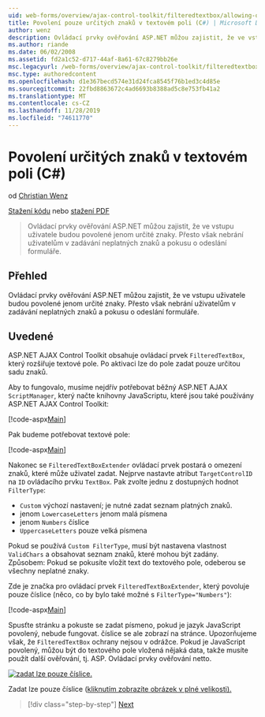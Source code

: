 ```yaml
---
uid: web-forms/overview/ajax-control-toolkit/filteredtextbox/allowing-only-certain-characters-in-a-text-box-cs
title: Povolení pouze určitých znaků v textovém poli (C#) | Microsoft Docs
author: wenz
description: Ovládací prvky ověřování ASP.NET můžou zajistit, že ve vstupu uživatele budou povolené jenom určité znaky. To ale pořád nezabrání uživatelům v zadávání neplatných...
ms.author: riande
ms.date: 06/02/2008
ms.assetid: fd2a1c52-d717-44af-8a61-67c8279bb26e
msc.legacyurl: /web-forms/overview/ajax-control-toolkit/filteredtextbox/allowing-only-certain-characters-in-a-text-box-cs
msc.type: authoredcontent
ms.openlocfilehash: d1e367becd574e31d24fca8545f76b1ed3c4d85e
ms.sourcegitcommit: 22fbd8863672c4ad6693b8388ad5c8e753fb41a2
ms.translationtype: MT
ms.contentlocale: cs-CZ
ms.lasthandoff: 11/28/2019
ms.locfileid: "74611770"
---
```

# <a name="allowing-only-certain-characters-in-a-text-box-c"></a>Povolení určitých znaků v textovém poli (C#)

od [Christian Wenz](https://github.com/wenz)

[Stažení kódu](https://download.microsoft.com/download/4/c/2/4c2def7a-0d23-4055-91f9-1f18504167d7/FilteredTextBox0.cs.zip) nebo [stažení PDF](https://download.microsoft.com/download/b/6/a/b6ae89ee-df69-4c87-9bfb-ad1eb2b23373/filteredtextbox0CS.pdf)

> Ovládací prvky ověřování ASP.NET můžou zajistit, že ve vstupu uživatele budou povolené jenom určité znaky. Přesto však nebrání uživatelům v zadávání neplatných znaků a pokusu o odeslání formuláře.

## <a name="overview"></a>Přehled

Ovládací prvky ověřování ASP.NET můžou zajistit, že ve vstupu uživatele budou povolené jenom určité znaky. Přesto však nebrání uživatelům v zadávání neplatných znaků a pokusu o odeslání formuláře.

## <a name="steps"></a>Uvedené

ASP.NET AJAX Control Toolkit obsahuje ovládací prvek `FilteredTextBox`, který rozšiřuje textové pole. Po aktivaci lze do pole zadat pouze určitou sadu znaků.

Aby to fungovalo, musíme nejdřív potřebovat běžný ASP.NET AJAX `ScriptManager`, který načte knihovny JavaScriptu, které jsou také používány ASP.NET AJAX Control Toolkit:

[!code-aspx[Main](allowing-only-certain-characters-in-a-text-box-cs/samples/sample1.aspx)]

Pak budeme potřebovat textové pole:

[!code-aspx[Main](allowing-only-certain-characters-in-a-text-box-cs/samples/sample2.aspx)]

Nakonec se `FilteredTextBoxExtender` ovládací prvek postará o omezení znaků, které může uživatel zadat. Nejprve nastavte atribut `TargetControlID` na `ID` ovládacího prvku `TextBox`. Pak zvolte jednu z dostupných hodnot `FilterType`:

- `Custom` výchozí nastavení; je nutné zadat seznam platných znaků.
- jenom `LowercaseLetters` jenom malá písmena
- jenom `Numbers` číslice
- `UppercaseLetters` pouze velká písmena

Pokud se používá `Custom FilterType`, musí být nastavena vlastnost `ValidChars` a obsahovat seznam znaků, které mohou být zadány. Způsobem: Pokud se pokusíte vložit text do textového pole, odeberou se všechny neplatné znaky.

Zde je značka pro ovládací prvek `FilteredTextBoxExtender`, který povoluje pouze číslice (něco, co by bylo také možné s `FilterType="Numbers"`):

[!code-aspx[Main](allowing-only-certain-characters-in-a-text-box-cs/samples/sample3.aspx)]

Spusťte stránku a pokuste se zadat písmeno, pokud je jazyk JavaScript povolený, nebude fungovat. číslice se ale zobrazí na stránce. Upozorňujeme však, že `FilteredTextBox` ochrany nejsou v odrážce. Pokud je JavaScript povolený, můžou být do textového pole vložená nějaká data, takže musíte použít další ověřování, tj. ASP. Ovládací prvky ověřování netto.

[![zadat lze pouze číslice.](allowing-only-certain-characters-in-a-text-box-cs/_static/image2.png)](allowing-only-certain-characters-in-a-text-box-cs/_static/image1.png)

Zadat lze pouze číslice ([kliknutím zobrazíte obrázek v plné velikosti).](allowing-only-certain-characters-in-a-text-box-cs/_static/image3.png)

> [!div class="step-by-step"]
> [Next](allowing-only-certain-characters-in-a-text-box-vb.md)
